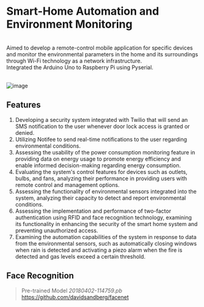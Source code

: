 # Smart-Home Automation and Environment Monitoring
<br>
Aimed to develop a remote-control mobile application for specific devices and monitor the environmental parameters in the home and its surroundings through Wi-Fi technology as a network infrastructure. <br> Integrated the Arduino Uno to Raspberry Pi using Pyserial. <br><br>

![image](https://github.com/leanmyself/Smart-Home/assets/99194388/89ea4ac1-09be-4ba6-af86-5d9b5a8075ce)

## Features
1. Developing a security system integrated with Twilio that will send an SMS notification to the user whenever door lock access is granted or denied.
2. Utilizing Notifee to send real-time notifications to the user regarding environmental conditions.
3. Assessing the usability of the power consumption monitoring feature in providing data on energy usage to promote energy efficiency and enable informed decision-making regarding energy consumption.
4. Evaluating the system's control features for devices such as outlets, bulbs, and fans, analyzing their performance in providing users with remote control and management options.
5. Assessing the functionality of environmental sensors integrated into the system, analyzing their capacity to detect and report environmental conditions.
6. Assessing the implementation and performance of two-factor authentication using RFID and face recognition technology, examining its functionality in enhancing the security of the smart home system and preventing unauthorized access.
7. Examining the automation capabilities of the system in response to data from the environmental sensors, such as automatically closing windows when rain is detected and activating a piezo alarm when the fire is detected and gas levels exceed a certain threshold.

## Face Recognition 

> Pre-trained Model
  *20180402-114759.pb*
   https://github.com/davidsandberg/facenet

